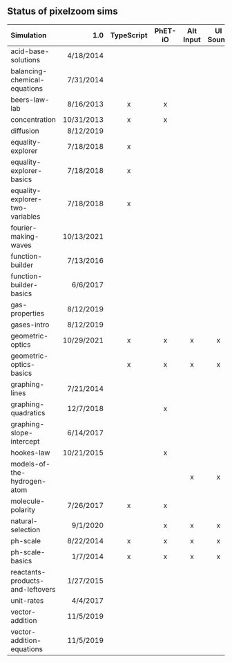 ## Status of pixelzoom sims 

| Simulation                       |    1.0     | TypeScript | PhET-iO  | Alt Input  | UI Sound  | Dynamic Locale |
|:---------------------------------|-----------:|:----------:|:--------:|:-----------:|:---------:|:--------------:|
| acid-base-solutions              | 4/18/2014  |            |          |             |           |       x        |
| balancing-chemical-equations     | 7/31/2014  |            |          |             |           |       x        |
| beers-law-lab                    | 8/16/2013  |     x      |    x     |             |           |       x        |
| concentration                    | 10/31/2013 |     x      |    x     |             |           |       x        |
| diffusion                        | 8/12/2019  |            |          |             |           |       x        |
| equality-explorer                | 7/18/2018  |     x      |          |             |           |       x        |
| equality-explorer-basics         | 7/18/2018  |     x      |          |             |           |       x        |
| equality-explorer-two-variables  | 7/18/2018  |     x      |          |             |           |       x        |
| fourier-making-waves             | 10/13/2021 |            |          |             |           |                |
| function-builder                 | 7/13/2016  |            |          |             |           |                |
| function-builder-basics          | 6/6/2017   |            |          |             |           |                |
| gas-properties                   | 8/12/2019  |            |          |             |           |                |
| gases-intro                      | 8/12/2019  |            |          |             |           |       x        |
| geometric-optics                 | 10/29/2021 |     x      |    x     |      x      |     x     |       x        |
| geometric-optics-basics          |            |     x      |    x     |      x      |     x     |       x        |
| graphing-lines                   | 7/21/2014  |            |          |             |           |                |
| graphing-quadratics              | 12/7/2018  |            |    x     |             |           |                |
| graphing-slope-intercept         | 6/14/2017  |            |          |             |           |                |
| hookes-law                       | 10/21/2015 |            |    x     |             |           |                |
| models-of-the-hydrogen-atom      |            |            |          |      x      |     x     |       x        |
| molecule-polarity                | 7/26/2017  |     x      |    x     |             |           |       x        |
| natural-selection                | 9/1/2020   |            |    x     |      x      |     x     |       x        |
| ph-scale                         | 8/22/2014  |     x      |    x     |      x      |     x     |       x        |
| ph-scale-basics                  | 1/7/2014   |     x      |    x     |      x      |     x     |       x        |
| reactants-products-and-leftovers | 1/27/2015  |            |          |             |           |                |
| unit-rates                       | 4/4/2017   |            |          |             |           |                |
| vector-addition                  | 11/5/2019  |            |          |             |           |                |
| vector-addition-equations        | 11/5/2019  |            |          |             |           |       x        |
